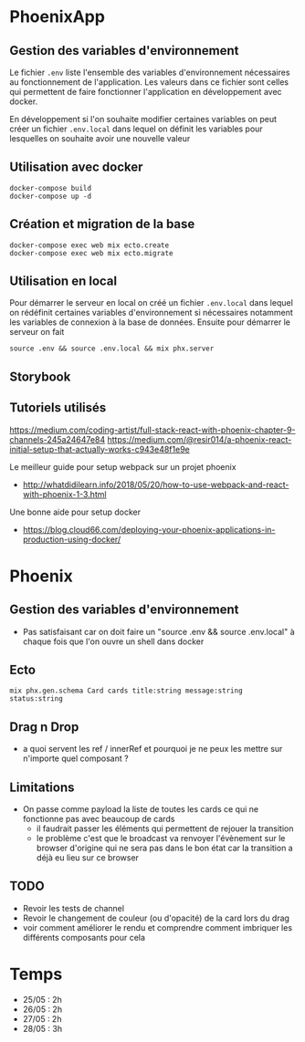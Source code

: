 # PhoenixApp

## Gestion des variables d'environnement

Le fichier `.env` liste l'ensemble des variables d'environnement nécessaires au fonctionnement de l'application. Les valeurs dans ce fichier sont celles qui permettent de faire fonctionner l'application en développement avec docker.

En développement si l'on souhaite modifier certaines variables on peut créer un fichier `.env.local` dans lequel on définit les variables pour lesquelles on souhaite avoir une nouvelle valeur

## Utilisation avec docker

    docker-compose build
    docker-compose up -d

## Création et migration de la base

    docker-compose exec web mix ecto.create
    docker-compose exec web mix ecto.migrate

## Utilisation en local

Pour démarrer le serveur en local on créé un fichier `.env.local` dans lequel on rédéfinit certaines variables d'environnement si nécessaires notamment les variables de connexion à la base de données. Ensuite pour démarrer le serveur on fait

    source .env && source .env.local && mix phx.server

## Storybook

## Tutoriels utilisés

https://medium.com/coding-artist/full-stack-react-with-phoenix-chapter-9-channels-245a24647e84
https://medium.com/@resir014/a-phoenix-react-initial-setup-that-actually-works-c943e48f1e9e

Le meilleur guide pour setup webpack sur un projet phoenix

* http://whatdidilearn.info/2018/05/20/how-to-use-webpack-and-react-with-phoenix-1-3.html

Une bonne aide pour setup docker

* https://blog.cloud66.com/deploying-your-phoenix-applications-in-production-using-docker/

# Phoenix

## Gestion des variables d'environnement

* Pas satisfaisant car on doit faire un "source .env && source .env.local" à chaque fois que l'on ouvre un shell dans docker

## Ecto

    mix phx.gen.schema Card cards title:string message:string status:string

## Drag n Drop

* a quoi servent les ref / innerRef et pourquoi je ne peux les mettre sur n'importe quel composant ?

## Limitations

* On passe comme payload la liste de toutes les cards ce qui ne fonctionne pas avec beaucoup de cards
  * il faudrait passer les éléments qui permettent de rejouer la transition
  * le problème c'est que le broadcast va renvoyer l'évènement sur le browser d'origine qui ne sera pas dans le bon état car la transition a déjà eu lieu sur ce browser

## TODO

* Revoir les tests de channel
* Revoir le changement de couleur (ou d'opacité) de la card lors du drag
* voir comment améliorer le rendu et comprendre comment imbriquer les différents composants pour cela

# Temps

* 25/05 : 2h
* 26/05 : 2h
* 27/05 : 2h
* 28/05 : 3h
